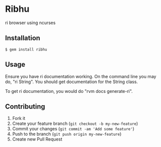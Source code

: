 # Ribhu

ri browser using ncurses

## Installation

    $ gem install ribhu

## Usage

Ensure you have ri documentation working. On the command line you may do, "ri String". You should get documentation for the String class.

To get ri documentation, you would do "rvm docs generate-ri".

## Contributing

1. Fork it
2. Create your feature branch (`git checkout -b my-new-feature`)
3. Commit your changes (`git commit -am 'Add some feature'`)
4. Push to the branch (`git push origin my-new-feature`)
5. Create new Pull Request
